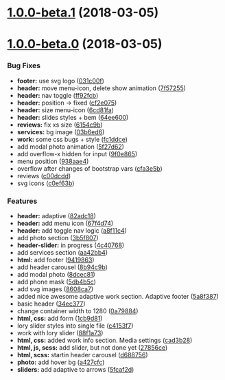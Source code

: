 <a name="1.0.0-beta.1"></a>
# [1.0.0-beta.1](https://github.com/justerest/lesopoval/compare/v1.0.0-beta.0...v1.0.0-beta.1) (2018-03-05)



<a name="1.0.0-beta.0"></a>
# [1.0.0-beta.0](https://github.com/justerest/lesopoval/compare/9419863...v1.0.0-beta.0) (2018-03-05)


### Bug Fixes

* **footer:** use svg logo ([031c00f](https://github.com/justerest/lesopoval/commit/031c00f))
* **header:** move menu-icon, delete show animation ([7f57255](https://github.com/justerest/lesopoval/commit/7f57255))
* **header:** nav toggle ([ff92fcb](https://github.com/justerest/lesopoval/commit/ff92fcb))
* **header:** position -> fixed ([cf2e075](https://github.com/justerest/lesopoval/commit/cf2e075))
* **header:** size menu-icon ([6cd81fa](https://github.com/justerest/lesopoval/commit/6cd81fa))
* **header:** slides styles + bem ([64ee600](https://github.com/justerest/lesopoval/commit/64ee600))
* **reviews:** fix xs size ([6154c9b](https://github.com/justerest/lesopoval/commit/6154c9b))
* **services:** bg image ([03b6ed6](https://github.com/justerest/lesopoval/commit/03b6ed6))
* **work:** some css bugs + style ([fc1ddce](https://github.com/justerest/lesopoval/commit/fc1ddce))
* add modal photo animation ([5f27d62](https://github.com/justerest/lesopoval/commit/5f27d62))
* add overflow-x hidden for input ([9f0e865](https://github.com/justerest/lesopoval/commit/9f0e865))
* menu position ([938aae4](https://github.com/justerest/lesopoval/commit/938aae4))
* overflow after changes of bootstrap vars ([cfa3e5b](https://github.com/justerest/lesopoval/commit/cfa3e5b))
* reviews ([c00dcdd](https://github.com/justerest/lesopoval/commit/c00dcdd))
* svg icons ([c0ef63b](https://github.com/justerest/lesopoval/commit/c0ef63b))


### Features

* **header:** adaptive ([82adc18](https://github.com/justerest/lesopoval/commit/82adc18))
* **header:** add menu icon ([67f4d74](https://github.com/justerest/lesopoval/commit/67f4d74))
* **header:** add toggle nav logic ([a8f11c4](https://github.com/justerest/lesopoval/commit/a8f11c4))
* add photo section ([3b5f807](https://github.com/justerest/lesopoval/commit/3b5f807))
* **header-slider:** in progress ([4c40768](https://github.com/justerest/lesopoval/commit/4c40768))
* add services section ([aa42bb4](https://github.com/justerest/lesopoval/commit/aa42bb4))
* **html:** add footer ([9419863](https://github.com/justerest/lesopoval/commit/9419863))
* add header carousel ([8b94c9b](https://github.com/justerest/lesopoval/commit/8b94c9b))
* add modal photo ([8dcec81](https://github.com/justerest/lesopoval/commit/8dcec81))
* add phone mask ([5db4b5c](https://github.com/justerest/lesopoval/commit/5db4b5c))
* add svg images ([8608ca7](https://github.com/justerest/lesopoval/commit/8608ca7))
* added nice awesome adaptive work section. Adaptive footer ([5a8f387](https://github.com/justerest/lesopoval/commit/5a8f387))
* basic header ([34ec377](https://github.com/justerest/lesopoval/commit/34ec377))
* change container width to 1280 ([0a79884](https://github.com/justerest/lesopoval/commit/0a79884))
* **html, css:** add form ([1cb9d81](https://github.com/justerest/lesopoval/commit/1cb9d81))
* lory slider styles into single file ([c4153f7](https://github.com/justerest/lesopoval/commit/c4153f7))
* work with lory slider ([88f1a73](https://github.com/justerest/lesopoval/commit/88f1a73))
* **html, css:** added work info section. Media settings ([cad3b28](https://github.com/justerest/lesopoval/commit/cad3b28))
* **html, js, scss:** add slider, but not done yet ([27856ce](https://github.com/justerest/lesopoval/commit/27856ce))
* **html, scss:** startin header carousel ([d688756](https://github.com/justerest/lesopoval/commit/d688756))
* **photo:** add hover bg ([a427cfc](https://github.com/justerest/lesopoval/commit/a427cfc))
* **sliders:** add adaptive to arrows ([5fcaf2d](https://github.com/justerest/lesopoval/commit/5fcaf2d))



